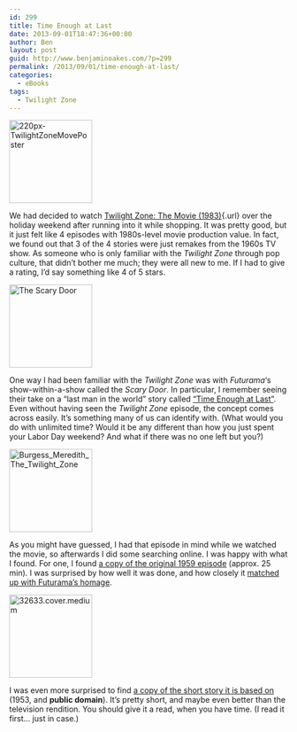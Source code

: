 ```yaml
---
id: 299
title: Time Enough at Last
date: 2013-09-01T18:47:36+00:00
author: Ben
layout: post
guid: http://www.benjaminoakes.com/?p=299
permalink: /2013/09/01/time-enough-at-last/
categories:
  - eBooks
tags:
  - Twilight Zone
---
```

[<img src="http://www.benjaminoakes.com/wp-content/uploads/2013/09/220px-TwilightZoneMovePoster-150x150.jpg" alt="220px-TwilightZoneMovePoster" width="150" height="150" class="aligncenter size-thumbnail wp-image-301" />](http://en.wikipedia.org/wiki/Twilight_Zone:_The_Movie)

We had decided to watch [Twilight Zone: The Movie (1983)](http://en.wikipedia.org/wiki/Twilight_Zone:_The_Movie){.url} over the holiday weekend after running into it while shopping. It was pretty good, but it just felt like 4 episodes with 1980s-level movie production value. In fact, we found out that 3 of the 4 stories were just remakes from the 1960s TV show. As someone who is only familiar with the <cite>Twilight Zone</cite> through pop culture, that didn&#8217;t bother me much; they were all new to me. If I had to give a rating, I&#8217;d say something like 4 of 5 stars.

[<img src="http://www.benjaminoakes.com/wp-content/uploads/2013/09/Scary_Door_Time_Enough-150x150.jpg" alt="The Scary Door" width="150" height="150" class="aligncenter size-thumbnail wp-image-300" />](http://youtube.com/watch?v=x4vctmsx3xw)

One way I had been familiar with the <cite>Twilight Zone</cite> was with <cite>Futurama</cite>&#8216;s show-within-a-show called the <cite>Scary Door</cite>. In particular, I remember seeing their take on a &#8220;last man in the world&#8221; story called [&#8220;Time Enough at Last&#8221;](http://en.wikipedia.org/wiki/Time_Enough_At_Last). Even without having seen the <cite>Twilight Zone</cite> episode, the concept comes across easily. It&#8217;s something many of us can identify with. (What would you do with unlimited time? Would it be any different than how you just spent your Labor Day weekend? And what if there was no one left but you?)

[<img src="http://www.benjaminoakes.com/wp-content/uploads/2013/09/Burgess_Meredith_The_Twilight_Zone-150x150.jpg" alt="Burgess_Meredith_The_Twilight_Zone" width="150" height="150" class="aligncenter size-thumbnail wp-image-303" />](http://youtube.com/watch?v=NZOnwdxsIm8)

As you might have guessed, I had that episode in mind while we watched the movie, so afterwards I did some searching online. I was happy with what I found. For one, I found [a copy of the original 1959 episode](http://youtube.com/watch?v=NZOnwdxsIm8) (approx. 25 min). I was surprised by how well it was done, and how closely it [matched up with Futurama&#8217;s homage](http://youtube.com/watch?v=x4vctmsx3xw).

[<img src="http://www.benjaminoakes.com/wp-content/uploads/2013/09/32633.cover_.medium-150x150.png" alt="32633.cover.medium" width="150" height="150" class="aligncenter size-thumbnail wp-image-302" alt="Worlds of Science Fiction 1953" />](http://www.gutenberg.org/ebooks/32633)

I was even more surprised to find [a copy of the short story it is based on](http://www.gutenberg.org/etext/32633) (1953, and **public domain**). It&#8217;s pretty short, and maybe even better than the television rendition. You should give it a read, when you have time. (I read it first... just in case.)